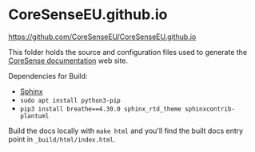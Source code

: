 # CoreSenseEU.github.io
https://github.com/CoreSenseEU/CoreSenseEU.github.io

This folder holds the source and configuration files used to generate the
[CoreSense documentation](http://CoreSenseEU.github.io) web site.

Dependencies for Build: 
* [Sphinx](https://www.sphinx-doc.org/en/master/usage/installation.html)
* `sudo apt install python3-pip`
* `pip3 install breathe==4.30.0 sphinx_rtd_theme sphinxcontrib-plantuml`

Build the docs locally with `make html` and you'll find the built docs entry point in `_build/html/index.html`.

